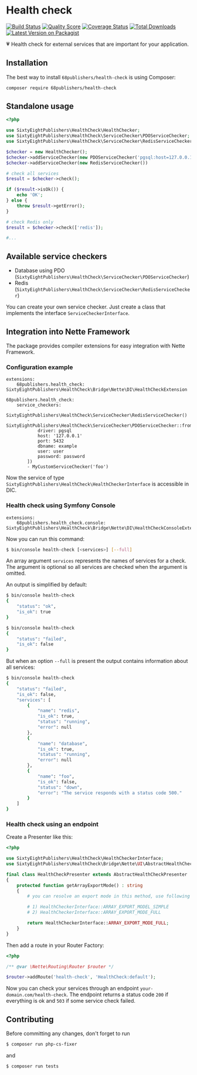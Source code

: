 # Health check

[![Build Status][ico-travis]][link-travis]
[![Quality Score][ico-code-quality]][link-code-quality]
[![Coverage Status][ico-scrutinizer]][link-scrutinizer]
[![Total Downloads][ico-downloads]][link-downloads]
[![Latest Version on Packagist][ico-version]][link-packagist]

:heartpulse: Health check for external services that are important for your application.

## Installation

The best way to install `68publishers/health-check` is using Composer:

```bash
composer require 68publishers/health-check
```

## Standalone usage

```php
<?php

use SixtyEightPublishers\HealthCheck\HealthChecker;
use SixtyEightPublishers\HealthCheck\ServiceChecker\PDOServiceChecker;
use SixtyEightPublishers\HealthCheck\ServiceChecker\RedisServiceChecker;

$checker = new HealthChecker();
$checker->addServiceChecker(new PDOServiceChecker('pgsql:host=127.0.0.1;port=5432;dbname=example', 'user', 'password'));
$checker->addServiceChecker(new RedisServiceChecker())

# check all services
$result = $checker->check();

if ($result->isOk()) {
    echo 'OK';
} else {
    throw $result->getError();
}

# check Redis only
$result = $checker->check(['redis']);

#...
```

## Available service checkers

- Database using PDO (`SixtyEightPublishers\HealthCheck\ServiceChecker\PDOServiceChecker`)
- Redis (`SixtyEightPublishers\HealthCheck\ServiceChecker\RedisServiceChecker`)

You can create your own service checker. Just create a class that implements the interface `ServiceCheckerInterface`.

## Integration into Nette Framework

The package provides compiler extensions for easy integration with Nette Framework.

### Configuration example

```neon
extensions:
	68publishers.health_check: SixtyEightPublishers\HealthCheck\Bridge\Nette\DI\HealthCheckExtension

68publishers.health_check:
	service_checkers:
		- SixtyEightPublishers\HealthCheck\ServiceChecker\RedisServiceChecker()
		- SixtyEightPublishers\HealthCheck\ServiceChecker\PDOServiceChecker::fromParams([
			driver: pgsql
			host: '127.0.0.1'
			port: 5432
			dbname: example
			user: user
			password: password
		])
		- MyCustomServiceChecker('foo')
```

Now the service of type `SixtyEightPublishers\HealthCheck\HealthCheckerInterface` is accessible in DIC.

### Health check using Symfony Console

```neon
extensions:
	68publishers.health_check.console: SixtyEightPublishers\HealthCheck\Bridge\Nette\DI\HealthCheckConsoleExtension
```

Now you can run this command:

```bash
$ bin/console health-check [<services>] [--full]
```

An array argument `services` represents the names of services for a check. The argument is optional so all services are checked when the argument is omitted.

An output is simplified by default:

```bash
$ bin/console health-check
{
    "status": "ok",
    "is_ok": true
}
```

```bash
$ bin/console health-check
{
    "status": "failed",
    "is_ok": false
}
```

But when an option `--full` is present the output contains information about all services:

```bash
$ bin/console health-check
{
    "status": "failed",
    "is_ok": false,
    "services": [
        {
            "name": "redis",
            "is_ok": true,
            "status": "running",
            "error": null
        },
        {
            "name": "database",
            "is_ok": true,
            "status": "running",
            "error": null
        },
        {
            "name": "foo",
            "is_ok": false,
            "status": "down",
            "error": "The service responds with a status code 500."
        }
    ]
}
```

### Health check using an endpoint

Create a Presenter like this:

```php
<?php

use SixtyEightPublishers\HealthCheck\HealthCheckerInterface;
use SixtyEightPublishers\HealthCheck\Bridge\Nette\UI\AbstractHealthCheckPresenter;

final class HealthCheckPresenter extends AbstractHealthCheckPresenter
{
    protected function getArrayExportMode() : string
    {
        # you can resolve an export mode in this method, use following constants:

        # 1) HealthCheckerInterface::ARRAY_EXPORT_MODEL_SIMPLE
        # 2) HealthCheckerInterface::ARRAY_EXPORT_MODE_FULL

        return HealthCheckerInterface::ARRAY_EXPORT_MODE_FULL;
    }
}
```

Then add a route in your Router Factory:

```php
<?php

/** @var \Nette\Routing\Router $router */

$router->addRoute('health-check', 'HealthCheck:default');
```

Now you can check your services through an endpoint `your-domain.com/health-check`.
The endpoint returns a status code `200` if everything is ok and `503` if some service check failed.

## Contributing

Before committing any changes, don't forget to run

```bash
$ composer run php-cs-fixer
```

and

```bash
$ composer run tests
```

[ico-version]: https://img.shields.io/packagist/v/68publishers/health-check.svg?style=flat-square
[ico-travis]: https://img.shields.io/travis/68publishers/health-check/master.svg?style=flat-square
[ico-scrutinizer]: https://img.shields.io/scrutinizer/coverage/g/68publishers/health-check.svg?style=flat-square
[ico-code-quality]: https://img.shields.io/scrutinizer/g/68publishers/health-check.svg?style=flat-square
[ico-downloads]: https://img.shields.io/packagist/dt/68publishers/health-check.svg?style=flat-square

[link-packagist]: https://packagist.org/packages/68publishers/health-check
[link-travis]: https://travis-ci.org/68publishers/health-check
[link-scrutinizer]: https://scrutinizer-ci.com/g/68publishers/health-check/code-structure
[link-code-quality]: https://scrutinizer-ci.com/g/68publishers/health-check
[link-downloads]: https://packagist.org/packages/68publishers/health-check
